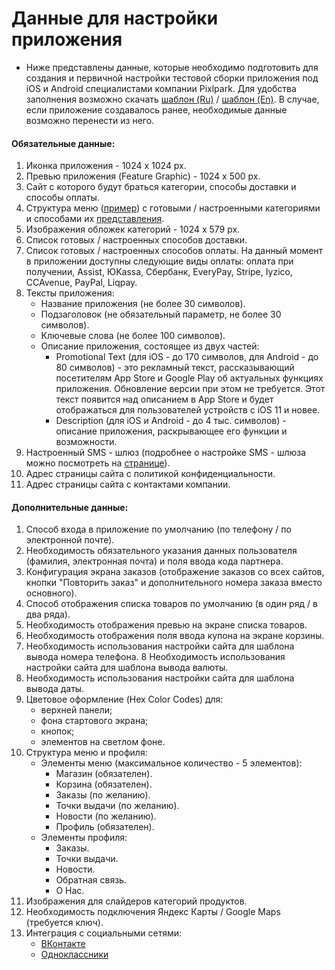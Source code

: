 # Данные для настройки приложения
* Ниже представлены данные, которые необходимо подготовить для создания и первичной настройки тестовой сборки приложения под iOS и Android специалистами компании Pixlpark. Для удобства заполнения возможно скачать [шаблон (Ru)](https://pixlpark.ru/content/upload/download/example-rus.docx) / [шаблон (En)](https://pixlpark.ru/content/upload/download/example-en.docx). В случае, если приложение создавалось ранее, необходимые данные возможно перенести из него.

#### Обязательные данные:
1. Иконка приложения - 1024 х 1024 px.
2. Превью приложения (Feature Graphic) - 1024 x 500 px.
3. Сайт с которого будут браться категории, способы доставки и способы оплаты.
4. Структура меню ([пример](/misc/prints-data?id=_4-Структура-меню)) с готовыми / настроенными категориями и способами их [представления](/app/shop).
5. Изображения обложек категорий - 1024 х 579 px.
6. Список готовых / настроенных способов доставки.
7. Список готовых / настроенных способов оплаты. На данный момент в приложении доступны следующие виды оплаты: оплата при получении, Assist, ЮKassa, Сбербанк, EveryPay, Stripe, Iyzico, CCAvenue, PayPal, Liqpay.
8. Тексты приложения:
    + Название приложения (не более 30 символов).
    + Подзаголовок (не обязательный параметр, не более 30 символов).
    + Ключевые слова (не более 100 символов).
    + Описание приложения, состоящее из двух частей:
        + Promotional Text (для iOS - до 170 символов, для Android - до 80 символов) - это рекламный текст, рассказывающий посетителям App Store и Google Play об актуальных функциях приложения. Обновление версии при этом не требуется. Этот текст появится над описанием в App Store и будет отображаться для пользователей устройств с iOS 11 и новее.
        + Description (для iOS и Android - до 4 тыс. символов) - описание приложения, раскрывающее его функции и возможности.
9. Настроенный SMS - шлюз (подробнее о настройке SMS - шлюза можно посмотреть на [странице](/marketing/notifications?id=Настойка-sms)).
10. Адрес страницы сайта с политикой конфиденциальности.
11. Адрес страницы сайта с контактами компании.

#### Дополнительные данные:
1. Способ входа в приложение по умолчанию (по телефону / по электронной почте).
2. Необходимость обязательного указания данных пользователя (фамилия, электронная почта) и поля ввода кода партнера.
3. Конфигурация экрана заказов (отображение заказов со всех сайтов, кнопки "Повторить заказ" и дополнительного номера заказа вместо основного).
4. Способ отображения списка товаров по умолчанию (в один ряд / в два ряда).
5. Необходимость отображения превью на экране списка товаров.
6. Необходимость отображения поля ввода купона на экране корзины.
7. Необходимость использования настройки сайта для шаблона вывода номера телефона.
8 Необходимость использования настройки сайта для шаблона вывода валюты.
9. Необходимость использования настройки сайта для шаблона вывода даты.
10. Цветовое оформление (Hex Color Codes) для:
    + верхней панели;
    + фона стартового экрана;
    + кнопок;
    + элементов на светлом фоне.
11. Структура меню и профиля:
    + Элементы меню (максимальное количество - 5 элементов):
        + Магазин (обязателен).
        + Корзина (обязателен).
        + Заказы (по желанию).
        + Точки выдачи (по желанию).
        + Новости  (по желанию).
        + Профиль (обязателен).
    + Элементы профиля:
        + Заказы.
        + Точки выдачи.
        + Новости.
        + Обратная связь.
        + О Нас.
12. Изображения для слайдеров категорий продуктов.
13. Необходимость подключения Яндекс Карты / Google Maps (требуется ключ).
14. Интеграция с социальными сетями: 
    + [ВКонтакте](/integration/socials?id=ВКонтакте)
    + [Одноклассники](/integration/socials?id=Одноклассники)
